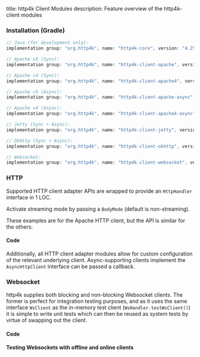 title: http4k Client Modules
description: Feature overview of the http4k-client modules

### Installation (Gradle)

```groovy
// Java (for development only):
implementation group: "org.http4k", name: "http4k-core", version: "4.25.5.0"

// Apache v5 (Sync): 
implementation group: "org.http4k", name: "http4k-client-apache", version: "4.25.5.0"

// Apache v4 (Sync): 
implementation group: "org.http4k", name: "http4k-client-apache4", version: "4.25.5.0"

// Apache v5 (Async): 
implementation group: "org.http4k", name: "http4k-client-apache-async", version: "4.25.5.0"

// Apache v4 (Async): 
implementation group: "org.http4k", name: "http4k-client-apache4-async", version: "4.25.5.0"

// Jetty (Sync + Async): 
implementation group: "org.http4k", name: "http4k-client-jetty", version: "4.25.5.0"

// OkHttp (Sync + Async): 
implementation group: "org.http4k", name: "http4k-client-okhttp", version: "4.25.5.0"

// Websocket: 
implementation group: "org.http4k", name: "http4k-client-websocket", version: "4.25.5.0"
```

### HTTP
Supported HTTP client adapter APIs are wrapped to provide an `HttpHandler` interface in 1 LOC.

Activate streaming mode by passing a `BodyMode` (default is non-streaming).

These examples are for the Apache HTTP client, but the API is similar for the others:

#### Code [<img class="octocat"/>](https://github.com/http4k/http4k/blob/master/src/docs/guide/reference/clients/example_http.kt)

<script src="https://gist-it.appspot.com/https://github.com/http4k/http4k/blob/master/src/docs/guide/reference/clients/example_http.kt"></script>

Additionally, all HTTP client adapter modules allow for custom configuration of the relevant underlying client. Async-supporting clients implement the `AsyncHttpClient` interface can be passed a callback.

### Websocket
http4k supplies both blocking and non-blocking Websocket clients. The former is perfect for integration testing purposes, and as it uses the same interface `WsClient` as the in-memory test client (`WsHandler.testWsClient()`) it is simple to write unit tests which can then be reused as system tests by virtue of swapping out the client.

#### Code [<img class="octocat"/>](https://github.com/http4k/http4k/blob/master/src/docs/guide/reference/clients/example_websocket.kt)

<script src="https://gist-it.appspot.com/https://github.com/http4k/http4k/blob/master/src/docs/guide/reference/clients/example_websocket.kt"></script>

#### Testing Websockets with offline and online clients [<img class="octocat"/>](https://github.com/http4k/http4k/blob/master/src/docs/guide/reference/clients/TestingWebsockets.kt)

<script src="https://gist-it.appspot.com/https://github.com/http4k/http4k/blob/master/src/docs/guide/reference/clients/TestingWebsockets.kt"></script>
